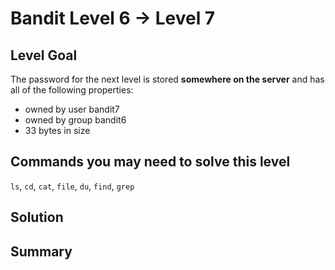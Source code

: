 # Bandit Level 6 → Level 7
## Level Goal
The password for the next level is stored **somewhere on the server** and has all of the following properties:
- owned by user bandit7
- owned by group bandit6
- 33 bytes in size

## Commands you may need to solve this level
`ls`, `cd`, `cat`, `file`, `du`, `find`, `grep`

## Solution

## Summary
